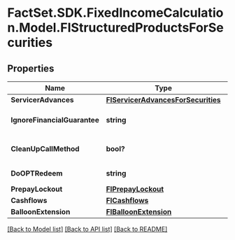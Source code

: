 # FactSet.SDK.FixedIncomeCalculation.Model.FIStructuredProductsForSecurities

## Properties

Name | Type | Description | Notes
------------ | ------------- | ------------- | -------------
**ServicerAdvances** | [**FIServicerAdvancesForSecurities**](FIServicerAdvancesForSecurities.md) |  | [optional] 
**IgnoreFinancialGuarantee** | **string** | Ignore Financial Guarantee | [optional] 
**CleanUpCallMethod** | **bool?** | Cleanup Call Method | [optional] 
**DoOPTRedeem** | **string** | Do OPT Redeem | [optional] 
**PrepayLockout** | [**FIPrepayLockout**](FIPrepayLockout.md) |  | [optional] 
**Cashflows** | [**FICashflows**](FICashflows.md) |  | [optional] 
**BalloonExtension** | [**FIBalloonExtension**](FIBalloonExtension.md) |  | [optional] 

[[Back to Model list]](../README.md#documentation-for-models) [[Back to API list]](../README.md#documentation-for-api-endpoints) [[Back to README]](../README.md)

